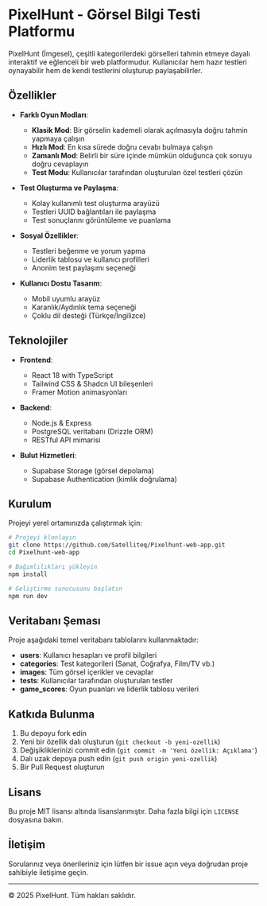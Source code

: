 # PixelHunt - Görsel Bilgi Testi Platformu

PixelHunt (İmgesel), çeşitli kategorilerdeki görselleri tahmin etmeye dayalı interaktif ve eğlenceli bir web platformudur. Kullanıcılar hem hazır testleri oynayabilir hem de kendi testlerini oluşturup paylaşabilirler.

## Özellikler

- **Farklı Oyun Modları**: 
  - **Klasik Mod**: Bir görselin kademeli olarak açılmasıyla doğru tahmin yapmaya çalışın
  - **Hızlı Mod**: En kısa sürede doğru cevabı bulmaya çalışın
  - **Zamanlı Mod**: Belirli bir süre içinde mümkün olduğunca çok soruyu doğru cevaplayın
  - **Test Modu**: Kullanıcılar tarafından oluşturulan özel testleri çözün

- **Test Oluşturma ve Paylaşma**: 
  - Kolay kullanımlı test oluşturma arayüzü
  - Testleri UUID bağlantıları ile paylaşma
  - Test sonuçlarını görüntüleme ve puanlama

- **Sosyal Özellikler**:
  - Testleri beğenme ve yorum yapma
  - Liderlik tablosu ve kullanıcı profilleri
  - Anonim test paylaşımı seçeneği

- **Kullanıcı Dostu Tasarım**:
  - Mobil uyumlu arayüz
  - Karanlık/Aydınlık tema seçeneği
  - Çoklu dil desteği (Türkçe/İngilizce)

## Teknolojiler

- **Frontend**: 
  - React 18 with TypeScript
  - Tailwind CSS & Shadcn UI bileşenleri
  - Framer Motion animasyonları

- **Backend**: 
  - Node.js & Express
  - PostgreSQL veritabanı (Drizzle ORM)
  - RESTful API mimarisi

- **Bulut Hizmetleri**:
  - Supabase Storage (görsel depolama)
  - Supabase Authentication (kimlik doğrulama)

## Kurulum

Projeyi yerel ortamınızda çalıştırmak için:

```bash
# Projeyi klonlayın
git clone https://github.com/Satelliteq/Pixelhunt-web-app.git
cd Pixelhunt-web-app

# Bağımlılıkları yükleyin
npm install

# Geliştirme sunucusunu başlatın
npm run dev
```

## Veritabanı Şeması

Proje aşağıdaki temel veritabanı tablolarını kullanmaktadır:

- **users**: Kullanıcı hesapları ve profil bilgileri
- **categories**: Test kategorileri (Sanat, Coğrafya, Film/TV vb.)
- **images**: Tüm görsel içerikler ve cevaplar
- **tests**: Kullanıcılar tarafından oluşturulan testler
- **game_scores**: Oyun puanları ve liderlik tablosu verileri

## Katkıda Bulunma

1. Bu depoyu fork edin
2. Yeni bir özellik dalı oluşturun (`git checkout -b yeni-ozellik`)
3. Değişikliklerinizi commit edin (`git commit -m 'Yeni özellik: Açıklama'`)
4. Dalı uzak depoya push edin (`git push origin yeni-ozellik`)
5. Bir Pull Request oluşturun

## Lisans

Bu proje MIT lisansı altında lisanslanmıştır. Daha fazla bilgi için `LICENSE` dosyasına bakın.

## İletişim

Sorularınız veya önerileriniz için lütfen bir issue açın veya doğrudan proje sahibiyle iletişime geçin.

---

&copy; 2025 PixelHunt. Tüm hakları saklıdır.